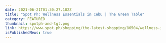 ```yaml
---
date: 2021-06-21T01:30:27.102Z
title: "Spot Ph: Wellness Essentials in Cebu | The Green Table"
category: FEATURED
thumbnail: spotph-and-tgt.png
link: https://www.spot.ph/shopping/the-latest-shopping/86504/wellness-in-cebu-guide-essentials-a4840-20210620-lfrm
isPublishedNews: true
---
```

